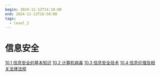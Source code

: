 ```yaml
---
begin: 2024-11-13T14:10:00
end: 2024-11-13T16:50:00
tags:
  - level_2
---
```

# 信息安全

[10.1 信息安全的基本知识](10.1%20信息安全的基本知识.md)
[10.2 计算机病毒](10.2%20计算机病毒.md)
[10.3 信息安全技术](10.3%20信息安全技术.md)
[10.4 信息伦理及相关法律法规](10.4%20信息伦理及相关法律法规.md)

